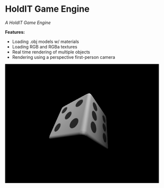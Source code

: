 # HoldIT Game Engine

_A HoldIT Game Engine_

__Features:__

 * Loading .obj models w/ materials
 * Loading RGB and RGBa textures
 * Real time rendering of multiple objects
 * Rendering using a perspective first-person camera

![Engine Screenshot](/assets/readme-assets/dice.png?raw=true "Screenshot")
